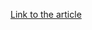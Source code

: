 [Link to the article](https://blog.eclecticiq.com/eclecticiq-monthly-vulnerability-trend-report-december-2018?hsLang=en)
